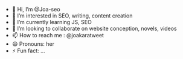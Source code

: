 - 👋 Hi, I’m @Joa-seo
- 👀 I’m interested in SEO, writing, content creation
- 🌱 I’m currently learning JS, SEO
- 💞️ I’m looking to collaborate on website conception, novels, videos
- 📫 How to reach me : @joakaratweet
- 😄 Pronouns: her
- ⚡ Fun fact: ...

<!---
Joa-seo/Joa-seo is a ✨ special ✨ repository because its `README.md` (this file) appears on your GitHub profile.
You can click the Preview link to take a look at your changes.
--->

